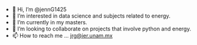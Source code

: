 - 👋 Hi, I’m @jennG1425
- 👀 I’m interested in data science and subjects related to energy. 
- 🌱 I’m currently in my masters. 
- 💞️ I’m looking to collaborate on projects that involve python and energy. 
- 📫 How to reach me ... jrg@ier.unam.mx

<!---
jennG1425/jennG1425 is a ✨ special ✨ repository because its `README.md` (this file) appears on your GitHub profile.
You can click the Preview link to take a look at your changes.
--->
